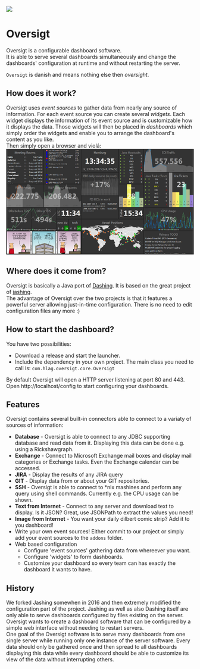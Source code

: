 [![](https://jitpack.io/v/Hapag-Lloyd/oversigt.svg)](https://jitpack.io/#Hapag-Lloyd/oversigt)
# Oversigt
Oversigt is a configurable dashboard software.  
It is able to serve several dashboards simultaneously and change the dashboards' configuration at runtime and without restarting the server.

``Oversigt`` is danish and means nothing else then *oversight*.

## How does it work?
Oversigt uses *event sources* to gather data from nearly any source of information. For each event source you can create several *widgets*. Each widget displays the information of its event source and is customizable how it displays the data. Those widgets will then be placed in *dashboards* which simply order the widgets and enable you to arrange the dashboard's content as you like.  
Then simply open a browser and violá:
![Screenshot of the dashboard](screenshot.png) 

## Where does it come from?
Oversigt is basically a Java port of [Dashing](https://github.com/Shopify/dashing). It is based on the great project of [jashing](https://github.com/avarabyeu/jashing).  
The advantage of Oversigt over the two projects is that it features a powerful server allowing just-in-time configuration. There is no need to edit configuration files any more :)

## How to start the dashboard?
You have two possibilities:
- Download a release and start the launcher.
- Include the dependency in your own project. The main class you need to call is: ``com.hlag.oversigt.core.Oversigt``

By default Oversigt will open a HTTP server listening at port 80 and 443. Open http://localhost/config to start configuring your dashboards.

## Features
Oversigt contains several built-in connectors able to connect to a variaty of sources of information:
* **Database** - Oversigt is able to connect to any JDBC supporting database and read data from it. Displaying this data can be done e.g. using a Rickshawgraph.
* **Exchange** - Connect to Microsoft Exchange mail boxes and display mail categories or Exchange tasks. Even the Exchange calendar can be accessed.
* **JIRA** - Display the results of any JIRA query
* **GIT** - Display data from or about your GIT repositories.
* **SSH** - Oversigt is able to connect to *nix mashines and perform any query using shell commands. Currently e.g. the CPU usage can be shown.
* **Text from Internet** - Connect to any server and download text to display. Is it JSON? Great, use JSONPath to extract the values you need!
* **Image from Internet** - You want your daily dilbert comic strip? Add it to you dashboard!
* Write your own event sources! Either commit to our project or simply add your event sources to the ``addons`` folder.
* Web based configuration
  * Configure 'event sources' gathering data from whereever you want.
  * Configure 'widgets' to form dashboards.
  * Customize your dashboard so every team can has exactly the dashboard it wants to have.

## History
We forked Jashing somewhen in 2016 and then extremely modified the configuration part of the project. Jashing as well as also Dashing itself are only able to serve dashboards configured by files existing on the server. Oversigt wants to create a dashboard software that can be configured by a simple web interface without needing to restart servers.  
One goal of the Oversigt software is to serve many dashboards from one single server while running only one instance of the server software. Every data should only be gathered once and then spread to all dashboards displaying this data while every dashboard should be able to customize its view of the data without interrupting others.
